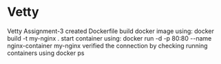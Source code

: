 # Vetty
Vetty Assignment-3
created Dockerfile 
build docker image using: docker build -t my-nginx .
start container using: docker run -d -p 80:80 --name nginx-container my-nginx
verified the connection by checking running containers using docker ps
